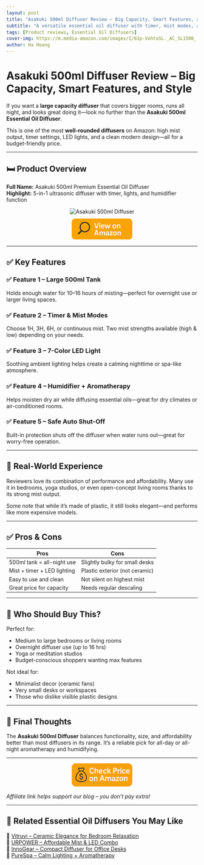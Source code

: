 ```yaml
---
layout: post
title: "Asakuki 500ml Diffuser Review – Big Capacity, Smart Features, and Style"
subtitle: "A versatile essential oil diffuser with timer, mist modes, and large tank for all-night relaxation."
tags: [Product reviews, Essential Oil Diffusers]
cover-img: https://m.media-amazon.com/images/I/61p-VohtaSL._AC_SL1500_.jpg
author: Ha Hoang
---
```


# Asakuki 500ml Diffuser Review – Big Capacity, Smart Features, and Style

If you want a **large capacity diffuser** that covers bigger rooms, runs all night, and looks great doing it—look no further than the **Asakuki 500ml Essential Oil Diffuser**.

This is one of the most **well-rounded diffusers** on Amazon: high mist output, timer settings, LED lights, and a clean modern design—all for a budget-friendly price.

---

## 🛏️ Product Overview

**Full Name:** Asakuki 500ml Premium Essential Oil Diffuser  
**Highlight:** 5-in-1 ultrasonic diffuser with timer, lights, and humidifier function

<div style="text-align:center;">
  <img src="https://m.media-amazon.com/images/I/61p-VohtaSL._AC_SL1500_.jpg" alt="Asakuki 500ml Diffuser" style="width:400px; height:auto;" />
  <br/>
  <a href="https://amzn.to/43hneaC" target="_blank" rel="nofollow sponsored noopener">
    <img src="/assets/img/view.png" alt="View on Amazon" style="width:160px; height:auto; margin-top:10px;" />
  </a>
</div>

---

## ✅ Key Features

### ✅ Feature 1 – Large 500ml Tank  
Holds enough water for 10–16 hours of misting—perfect for overnight use or larger living spaces.

### ✅ Feature 2 – Timer & Mist Modes  
Choose 1H, 3H, 6H, or continuous mist. Two mist strengths available (high & low) depending on your needs.

### ✅ Feature 3 – 7-Color LED Light  
Soothing ambient lighting helps create a calming nighttime or spa-like atmosphere.

### ✅ Feature 4 – Humidifier + Aromatherapy  
Helps moisten dry air while diffusing essential oils—great for dry climates or air-conditioned rooms.

### ✅ Feature 5 – Safe Auto Shut-Off  
Built-in protection shuts off the diffuser when water runs out—great for worry-free operation.

---

## 🧪 Real-World Experience

Reviewers love its combination of performance and affordability. Many use it in bedrooms, yoga studios, or even open-concept living rooms thanks to its strong mist output.

Some note that while it’s made of plastic, it still looks elegant—and performs like more expensive models.

---

## ✅ Pros & Cons

| Pros | Cons |
|------|------|
| 500ml tank = all-night use | Slightly bulky for small desks |
| Mist + timer + LED lighting | Plastic exterior (not ceramic) |
| Easy to use and clean | Not silent on highest mist |
| Great price for capacity | Needs regular descaling |

---

## 👥 Who Should Buy This?

Perfect for:

- Medium to large bedrooms or living rooms  
- Overnight diffuser use (up to 16 hrs)  
- Yoga or meditation studios  
- Budget-conscious shoppers wanting max features

Not ideal for:

- Minimalist decor (ceramic fans)  
- Very small desks or workspaces  
- Those who dislike visible plastic designs

---

## 🤔 Final Thoughts

The **Asakuki 500ml Diffuser** balances functionality, size, and affordability better than most diffusers in its range. It’s a reliable pick for all-day or all-night aromatherapy and humidifying.

---

<div style="text-align:center;">
  <a href="https://amzn.to/43hneaC" target="_blank" rel="nofollow sponsored noopener">
    <img src="/assets/img/checkprice.png" alt="Check price on Amazon" style="width:160px; height:auto;" />
  </a>
</div>

*Affiliate link helps support our blog – you don’t pay extra!*

---

## 🧾 Related Essential Oil Diffusers You May Like

<ul style="list-style: none; padding-left: 0;">
  <li>🔗 <a href="/2025-05-14-vitruvi-stone-diffuser-review/">Vitruvi – Ceramic Elegance for Bedroom Relaxation</a></li>
  <li>🔗 <a href="/2025-05-14-urpower-2nd-gen-diffuser-review/">URPOWER – Affordable Mist & LED Combo</a></li>
  <li>🔗 <a href="/2025-05-14-innogear-diffuser-review/">InnoGear – Compact Diffuser for Office Desks</a></li>
  <li>🔗 <a href="/2025-05-14-purespa-diffuser-review/">PureSpa – Calm Lighting + Aromatherapy</a></li>
</ul>
